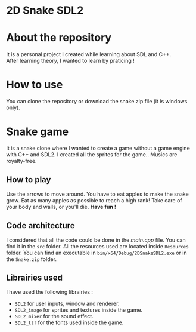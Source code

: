 # 2D Snake SDL2

# About the repository
It is a personal project I created while learning about SDL and C++.<br>
After learning theory, I wanted to learn by praticing ! <br>


# How to use 
You can clone the repository or download the snake.zip file (it is windows only). <br>

# Snake game
It is a snake clone where I wanted to create a game without a game engine with C++ and SDL2.
I created all the sprites for the game.. Musics are royalty-free.

## How to play 
Use the arrows to move around. You have to eat apples to make the snake grow. Eat as many apples as possible to reach a high rank!
Take care of your body and walls, or you'll die.
**Have fun !** <br>

## Code architecture
I considered that all the code could be done in the *main.cpp* file. You can find it in the `src` folder.
All the resources used are located inside `Resources` folder.
You can find an executable in `bin/x64/Debug/2DSnakeSDL2.exe` or in the `Snake.zip` folder.

## Librairies used
I have used the following librairies : 

 - `SDL2` for user inputs, window and renderer.
 - `SDL2_image` for sprites and textures inside the game.
 - `SDL2_mixer` for the sound effect.
 - `SDL2_ttf` for the fonts used inside the game.
